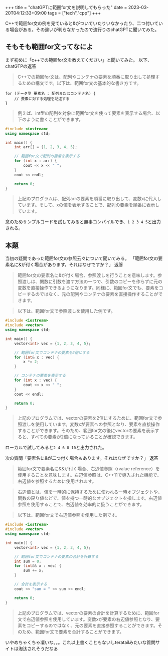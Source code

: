 +++
title = "chatGPTに範囲for文を説明してもらった"
date = 2023-03-20T04:12:33+09:00
tags = ["tech","cpp"]
+++

C++で範囲for文の例を見ていると&がついていたりいなかったり、二つ付いている場合がある。その違いが判らなかったので流行りのchatGPTに聞いてみた。
## そもそも範囲for文ってなによ
まず初めに「c++での範囲for文を教えてください」と聞いてみた。
以下、chatGTPの返答
> C++での範囲for文は、配列やコンテナの要素を順番に取り出して処理するための構文です。以下は、範囲for文の基本的な書き方です。
```
for (データ型 要素名 : 配列またはコンテナ名) {
    // 要素に対する処理を記述する
}
```
> 例えば、int型の配列を対象に範囲for文を使って要素を表示する場合、以下のように書くことができます。
```c++
#include <iostream>
using namespace std;

int main() {
    int arr[] = {1, 2, 3, 4, 5};

    // 範囲for文で配列の要素を表示する
    for (int x : arr) {
        cout << x << " ";
    }
    cout << endl;

    return 0;
}
```
> 上記のプログラムは、配列arrの要素を順番に取り出して、変数xに代入しています。そして、xの値を表示することで、配列の要素を順番に表示しています。

念のためサンプルコードを試してみると無事コンパイルでき、`1 2 3 4 5`と出力される。

## 本題
当初の疑問であった範囲for文の参照云々について聞いてみる。
「範囲for文の要素名に&が付く場合があります。それはなぜですか？」
返答
> 範囲for文の要素名に&が付く場合、参照渡しを行うことを意味します。参照渡しは、関数に引数を渡す方法の一つで、引数のコピーを作らずに元の変数を直接操作できるようになります。同様に、範囲for文でも、要素をコピーするのではなく、元の配列やコンテナの要素を直接操作することができます。

> 以下は、範囲for文で参照渡しを使用した例です。

```cpp
#include <iostream>
#include <vector>
using namespace std;

int main() {
    vector<int> vec = {1, 2, 3, 4, 5};

    // 範囲for文でコンテナの要素を2倍にする
    for (int& x : vec) {
        x *= 2;
    }

    // コンテナの要素を表示する
    for (int x : vec) {
        cout << x << " ";
    }
    cout << endl;

    return 0;
}

```
> 上記のプログラムでは、vector<int>の要素を2倍にするために、範囲for文で参照渡しを使用しています。変数xが要素への参照となり、要素を直接操作することができます。そのため、範囲for文の後にvectorの要素を表示すると、すべての要素が2倍になっていることが確認できます。

ローカルで試してみると`2 4 6 8 10`と出力された。

次の質問「要素名に&が二つ付く場合もあります。それはなぜですか？」
返答
> 範囲for文で要素名に&&が付く場合、右辺値参照（rvalue reference）を使用することを意味します。右辺値参照は、C++11で導入された機能で、右辺値を参照するために使用されます。

> 右辺値とは、値を一時的に保持するために使われる一時オブジェクトや、関数の戻り値などで、値を持つ一時的なオブジェクトを指します。右辺値参照を使用することで、右辺値を効率的に扱うことができます。

> 以下は、範囲for文で右辺値参照を使用した例です。
```cpp
#include <iostream>
#include <vector>
using namespace std;

int main() {
    vector<int> vec = {1, 2, 3, 4, 5};

    // 範囲for文でコンテナの要素の合計を計算する
    int sum = 0;
    for (int&& x : vec) {
        sum += x;
    }

    // 合計を表示する
    cout << "sum = " << sum << endl;

    return 0;
}
```
> 上記のプログラムでは、vector<int>の要素の合計を計算するために、範囲for文で右辺値参照を使用しています。変数xが要素の右辺値参照となり、要素をコピーするのではなく、元の要素を直接参照することができます。そのため、範囲for文で要素を合計することができます。

いやめちゃくちゃ凄いな。。。これ以上書くこともないしteratailみたいな質問サイトは淘汰されそうだなぁ